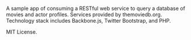 A sample app of consuming a RESTful web service to query a database of movies and actor profiles.  Services provided by themoviedb.org.  Technology stack includes Backbone.js, Twitter Bootstrap, and PHP.

MIT License.